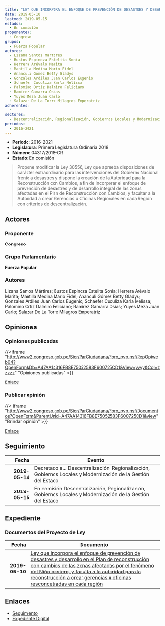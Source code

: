 ```yaml
---
title: "LEY QUE INCORPORA EL ENFOQUE DE PREVENCIÓN DE DESASTRES Y DESARROLLO EN EL PLAN DE RECONSTRUCCIÓN CON CAMBIOS DE LAS ZONAS AFECTADAS POR EL FENÓMENO DEL NIÑO COSTERO, Y FACULTA A LA AUTORIDAD PARA LA RECONSTRUCCIÓN A CREAR GERENCIAS U OFICINAS DESCONCENTRADAS EN CADA REGIÓN"
date: 2019-05-10
lastmod: 2019-05-15
estados: 
  - En comisión
proponentes: 
  - Congreso
grupos: 
  - Fuerza Popular
autores: 
  - Lizana Santos Mártires
  - Bustos Espinoza Estelita Sonia
  - Herrera Arévalo Marita
  - Mantilla Medina Mario Fidel
  - Ananculi Gómez Betty Gladys
  - Gonzales Ardiles Juan Carlos Eugenio
  - Schaefer Cuculiza Karla Melissa
  - Palomino Ortiz Dalmiro Feliciano
  - Ramírez Gamarra Osías
  - Yuyes Meza Juan Carlo
  - Salazar De La Torre Milagros Emperatriz
adherentes: 
  - 
sectores: 
  - Descentralización, Regionalización, Gobiernos Locales y Modernización de la Gestión del Estado
periodos: 
  - 2016-2021
---
```


- **Periodo**: 2016-2021
- **Legislatura**: Primera Legislatura Ordinaria 2018
- **Número**: 04317/2018-CR
- **Estado**: En comisión

> Propone modificar la Ley 30556, Ley que aprueba disposiciones de carácter extraordinario para las intervenciones del Gobierno Nacional frente a desastres y dispone la creación de la Autoridad para la Reconstrucción con Cambios, a fin de incorporar el enfoque de prevención de desastres y de desarrollo integral de las zonas afectadas en el Plan de Reconstrucción con Cambios, y facultar a la Autoridad a crear Gerencias u Oficinas Regionales en cada Región con criterios de descentralización.


## Actores

### Proponente

**Congreso**

### Grupo Parlamentario

**Fuerza Popular**

### Autores

Lizana Santos Mártires; Bustos Espinoza Estelita Sonia; Herrera Arévalo Marita; Mantilla Medina Mario Fidel; Ananculi Gómez Betty Gladys; Gonzales Ardiles Juan Carlos Eugenio; Schaefer Cuculiza Karla Melissa; Palomino Ortiz Dalmiro Feliciano; Ramírez Gamarra Osías; Yuyes Meza Juan Carlo; Salazar De La Torre Milagros Emperatriz


## Opiniones

### Opiniones publicadas

{{<iframe "http://www2.congreso.gob.pe/Sicr/ParCiudadana/Foro_pvp.nsf/RepOpiweb04?OpenForm&Db=A47AA14316FB8E75052583F600725CD1&View=yyyy&Col=zzzzz" "Opiniones publicadas" >}}

[Enlace](http://www2.congreso.gob.pe/Sicr/ParCiudadana/Foro_pvp.nsf/RepOpiweb04?OpenForm&Db=A47AA14316FB8E75052583F600725CD1&View=yyyy&Col=zzzzz)
### Publicar opinión

{{< iframe "http://www2.congreso.gob.pe/Sicr/ParCiudadana/Foro_pvp.nsf/Documentos?OpenForm&ParentUnid=A47AA14316FB8E75052583F600725CD1&view" "Brindar opinión" >}}

[Enlace](http://www2.congreso.gob.pe/Sicr/ParCiudadana/Foro_pvp.nsf/Documentos?OpenForm&ParentUnid=A47AA14316FB8E75052583F600725CD1&view)

## Seguimiento

| Fecha | Evento |
|------:|--------|
| **2019-05-14** | Decretado a... Descentralización, Regionalización, Gobiernos Locales y Modernización de la Gestión del Estado|
| **2019-05-15** | En comisión Descentralización, Regionalización, Gobiernos Locales y Modernización de la Gestión del Estado|


## Expediente


### Documentos del Proyecto de Ley

| Fecha | Documento |
|------:|--------|
| **2019-05-10** | [Ley que incorpora el enfoque de prevención de desastres y desarrollo en el Plan de reconstrucción con cambios de las zonas afectadas por el fenómeno del Niño costero, y faculta a la autoridad para la reconstrucción a crear gerencias u oficinas resconcetradas en cada región](http://www.leyes.congreso.gob.pe/Documentos/2016_2021/Proyectos_de_Ley_y_de_Resoluciones_Legislativas/PL0431720190510.pdf) |

## Enlaces 

- [Seguimiento](http://www2.congreso.gob.pe/Sicr/TraDocEstProc/CLProLey2016.nsf/f7fff46988ca05b1052578e100829cc7/da56e58181720a99052583f6005f125e?OpenDocument)
- [Expediente Digital](http://www2.congreso.gob.pe/Sicr/TraDocEstProc/CLProLey2016.nsf/f7fff46988ca05b1052578e100829cc7/da56e58181720a99052583f6005f125e?OpenDocument&Click=05257FB7005EB655.eb71d0cf91d8294e05256cdf006b5706/$Body/0.1C6C)
